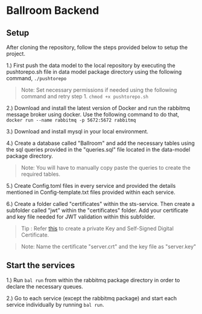 # Ballroom Backend

## Setup

After cloning the repository, follow the steps provided below to setup the project.

1.) First push the data model to the local repository by executing the pushtorepo.sh file in data model package directory using the following command, 
`./pushtorepo`

> Note: Set necessary permissions if needed using the following command and retry step 1.
`chmod +x pushtorepo.sh`

2.) Download and install the latest version of Docker and run the rabbitmq message broker using docker. Use the following command to do that,
`docker run --name rabbitmq -p 5672:5672 rabbitmq`

3.) Download and install mysql in your local environment.

4.) Create a database called "Ballroom" and add the necessary tables using the sql queries provided in the "queries.sql" file located in the data-model package directory.

> Note: You will have to manually copy paste the queries to create the required tables. 

5.) Create Config.toml files in every service and provided the details mentioned in Config-template.txt files provided within each service.

6.) Create a folder called "certificates" within the sts-service. Then create a subfolder called "jwt" within the "certificates" folder. Add your certificate and key file needed for JWT validation within this subfolder.

> Tip : Refer [this](https://developer.salesforce.com/docs/atlas.en-us.sfdx_dev.meta/sfdx_dev/sfdx_dev_auth_key_and_cert.htm) to create a private Key and Self-Signed Digital Certificate.

> Note: Name the certificate "server.crt" and the key file as "server.key"

## Start the services

1.) Run `bal run` from within the rabbitmq package directory in order to declare the necessary queues.

2.) Go to each service (except the rabbitmq package) and start each service individually by running `bal run`.

